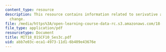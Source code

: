 ```yaml
---
content_type: resource
description: This resource contains information related to serivative as a rate of
  change.
file: /media/https%3A/open-learning-course-data-rc.s3.amazonaws.com/18-01sc-single-variable-calculus-fall-2010/abb7e03ceca1497311d16b409e43676e_MIT18_01SCF10_Ses3c.pdf
file_type: application/pdf
resourcetype: Document
title: MIT18_01SCF10_Ses3c.pdf
uid: abb7e03c-eca1-4973-11d1-6b409e43676e
---
```

